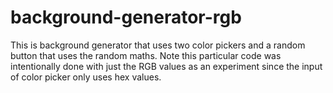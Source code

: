 # background-generator-rgb
This is background generator that uses two color pickers and a random button that uses the random maths. Note this particular code was intentionally done with just the RGB values as an experiment since the input of color picker only uses hex values. 
